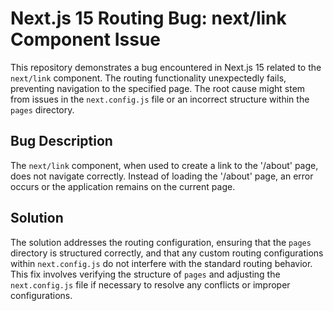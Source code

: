 # Next.js 15 Routing Bug: next/link Component Issue

This repository demonstrates a bug encountered in Next.js 15 related to the `next/link` component.  The routing functionality unexpectedly fails, preventing navigation to the specified page.  The root cause might stem from issues in the `next.config.js` file or an incorrect structure within the `pages` directory.

## Bug Description
The `next/link` component, when used to create a link to the '/about' page, does not navigate correctly.  Instead of loading the '/about' page, an error occurs or the application remains on the current page.

## Solution
The solution addresses the routing configuration, ensuring that the `pages` directory is structured correctly, and that any custom routing configurations within `next.config.js` do not interfere with the standard routing behavior.  This fix involves verifying the structure of `pages` and adjusting the `next.config.js` file if necessary to resolve any conflicts or improper configurations.